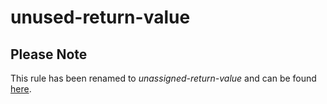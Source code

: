 # unused-return-value

## Please Note

This rule has been renamed to *unassigned-return-value* and can be found
[here](https://docs.styra.com/regal/rules/bugs/unassigned-return-value).
